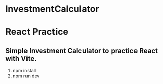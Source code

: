 
# InvestmentCalculator
React Practice
=======
Simple Investment Calculator to practice React with Vite.
-------
1. npm install
2. npm run dev

